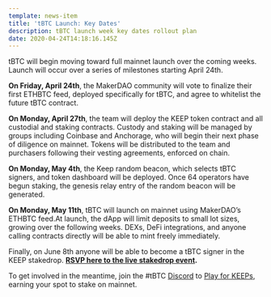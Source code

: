 ```yaml
---
template: news-item
title: 'tBTC Launch: Key Dates'
description: tBTC launch week key dates rollout plan
date: 2020-04-24T14:18:16.145Z
---
```

tBTC will begin moving toward full mainnet launch over the coming weeks. Launch will occur over a series of milestones starting April 24th.

**On Friday, April 24th**, the MakerDAO community will vote to finalize their first ETHBTC feed, deployed specifically for tBTC, and agree to whitelist the future tBTC contract.

**On Monday, April 27th**, the team will deploy the KEEP token contract and all custodial and staking contracts. Custody and staking will be managed by groups including Coinbase and Anchorage, who will begin their next phase of diligence on mainnet. Tokens will be distributed to the team and purchasers following their vesting agreements, enforced on chain.

**On Monday, May 4th**, the Keep random beacon, which selects tBTC signers, and token dashboard will be deployed. Once 64 operators have begun staking, the genesis relay entry of the random beacon will be generated.

**On Monday, May 11th**, tBTC will launch on mainnet using MakerDAO’s ETHBTC feed.At launch, the dApp will limit deposits to small lot sizes, growing over the following weeks. DEXs, DeFi integrations, and anyone calling contracts directly will be able to mint freely immediately.

Finally, on June 8th anyone will be able to become a tBTC signer in the KEEP stakedrop. **[RSVP here to the live stakedrop event](https://www.crowdcast.io/e/keep-stakedrop---live/register).**

To get involved in the meantime, join the #tBTC [Discord](https://discordapp.com/invite/UhfpKCS) to [Play for KEEPs](https://blog.keep.network/how-to-play-for-keeps-297f246455d4), earning your spot to stake on mainnet.
